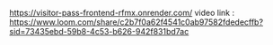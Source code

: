 https://visitor-pass-frontend-rfmx.onrender.com/
video link : https://www.loom.com/share/c2b7f0a62f4541c0ab97582fdedecffb?sid=73435ebd-59b8-4c53-b626-942f831bd7ac
